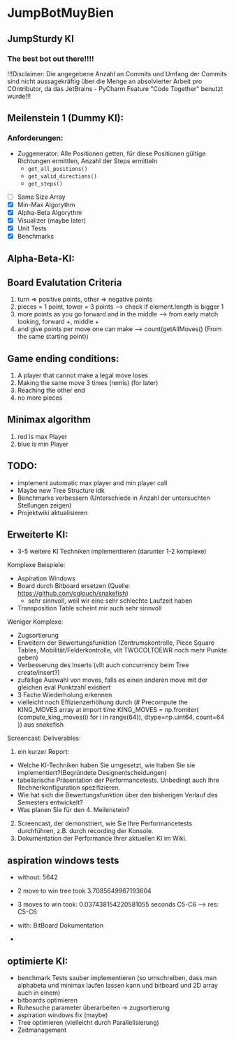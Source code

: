 # JumpBotMuyBien
## JumpSturdy KI
### The best bot out there!!!!

!!!Disclaimer: Die angegebene Anzahl an Commits und Umfang der Commits sind nicht aussagekräftig über die Menge an absolvierter Arbeit pro COntributor, da das JetBrains - PyCharm Feature "Code Together" benutzt wurde!!!

## Meilenstein 1 (Dummy KI):
### Anforderungen:
* Zuggenerator: Alle Positionen getten, für diese Positionen gültige Richtungen ermittlen, Anzahl der Steps ermitteln
    * `get_all_positions()`
    * `get_valid_directions()`
    * `get_steps()`
- [ ] Same Size Array
- [X] Min-Max Algorythm
- [X] Alpha-Beta Algorythm
- [X] Visualizer (maybe later)
- [X] Unit Tests
- [X] Benchmarks

## Alpha-Beta-KI:
## Board Evalutation Criteria
1. turn => positive points, other => negative points 
2. pieces = 1 point, tower = 3 points  --> check if element.length is bigger 1
3. more points as you go forward and in the middle  --> from early match looking, forward +, middle +
4. and give points per move one can make --> count(getAllMoves() (From the same starting point))

## Game ending conditions:
1. A player that cannot make a legal move loses
2. Making the same move 3 times (remis) (for later)
3. Reaching the other end
4. no more pieces

## Minimax algorithm
1. red is max Player
2. blue is min Player

## TODO: 
- implement automatic max player and min player call 
- Maybe new Tree Structure idk
- Benchmarks verbessern (Unterschiede in Anzahl der untersuchten Stellungen zeigen)
- Projektwiki aktualisieren

## Erweiterte KI:
- 3-5 weitere KI Techniken implementieren (darunter 1-2 komplexe)

Komplexe Beispiele:
- Aspiration Windows
- Board durch Bitboard ersetzen (Quelle: https://github.com/cglouch/snakefish)
  - sehr sinnvoll, weil wir eine sehr schlechte Laufzeit haben
- Transposition Table scheint mir auch sehr sinnvoll

Weniger Komplexe:
- Zugsortierung
- Erweitern der Bewertungsfunktion (Zentrumskontrolle, Piece Square Tables, Mobilität/Felderkontrolle, vllt TWOCOLTOEWR noch mehr Punkte geben)
- Verbesserung des Inserts (vllt auch concurrency beim Tree create/insert?)
- zufällige Auswahl von moves, falls es einen anderen move mit der gleichen eval Punktzahl existiert
- 3 Fache Wiederholung erkennen
- vielleicht noch Effizienzerhöhung durch
  (# Precompute the KING_MOVES array at import time
KING_MOVES = np.fromiter(
    (compute_king_moves(i) for i in range(64)),
    dtype=np.uint64,
    count=64
)) aus snakefish

Screencast:
Deliverables:
1. ein kurzer Report:
- Welche KI-Techniken haben Sie umgesetzt, wie haben Sie sie implementiert?(Begründete Designentscheidungen)
- tabellarische Präsentation der Performancetests. Unbedingt auch Ihre Rechnerkonfiguration spezifizieren. 
- Wie hat sich die Bewertungsfunktion über den bisherigen Verlauf des Semesters entwickelt?
- Was planen Sie für den 4. Meilenstein?
2. Screencast, der demonstriert, wie Sie Ihre Performancetests durchführen, z.B. durch recording der Konsole.
3. Dokumentation der Performance Ihrer aktuellen KI im Wiki.



## aspiration windows tests
- without: 5642
- 2 move to win tree took 3.7085649967193604
- 3 moves to win took: 0.037438154220581055 seconds C5-C6 --> res: C5-C6

- with: 
BitBoard Dokumentation
- 

## optimierte KI:
- benchmark Tests sauber implementieren (so umschreiben, dass man alphabeta und minimax laufen lassen kann und bitboard und 2D array auch in einem)
- bitboards optimieren
- Ruhesuche parameter überarbeiten -> zugsortierung
- aspiration windows fix (maybe)
- Tree optimieren (vielleicht durch Parallelisierung)
- Zeitmanagement
